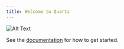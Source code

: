 ```yaml
---
title: Welcome to Quartz
---
```


![Alt Text](https://tenor.com/bzafm.gif)

See the [documentation](https://quartz.jzhao.xyz) for how to get started.


